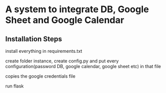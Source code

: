 # A system to integrate DB, Google Sheet and Google Calendar

## Installation Steps
install everything in requirements.txt

create folder instance, create config.py and put every configuration(password DB, google calendar, google sheet etc) in that file

copies the google credentials file

run flask


